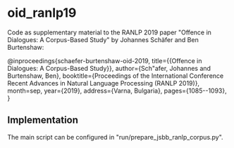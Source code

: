 # oid_ranlp19
Code as supplementary material to the RANLP 2019 paper "Offence in Dialogues: A Corpus-Based Study" by Johannes Schäfer and Ben Burtenshaw:

@inproceedings{schaefer-burtenshaw-oid-2019,
    title={{Offence in Dialogues: A Corpus-Based Study}},
    author={Sch\"afer, Johannes and Burtenshaw, Ben},
    booktitle={Proceedings of the International Conference Recent Advances in Natural Language Processing (RANLP 2019)},
    month=sep,
    year={2019},
    address={Varna, Bulgaria},
    pages={1085--1093},
}

## Implementation
The main script can be configured in "run/prepare_jsbb_ranlp_corpus.py".
